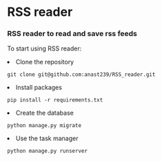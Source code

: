 # RSS reader
### RSS reader to read and save rss feeds<br>
To start using RSS reader:
<li>Clone the repository</li>

```
git clone git@github.com:anast239/RSS_reader.git
```
<li>Install packages</li>

```
pip install -r requirements.txt
```
<li>Create the database</li>

```
python manage.py migrate
```
<li>Use the task manager</li>

```
python manage.py runserver
```
